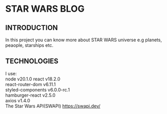 # STAR WARS BLOG
## INTRODUCTION
In this project you can know more about STAR WARS universe e.g planets, peaople, starships etc.

## TECHNOLOGIES
I use: <br />
node  v20.1.0
react v18.2.0  <br />
react-router-dom v6.11.1  <br />
styled-components v6.0.0-rc.1 <br />
hamburger-react v2.5.0 <br />
axios v1.4.0 <br />
The Star Wars API(SWAPI) https://swapi.dev/ <br />